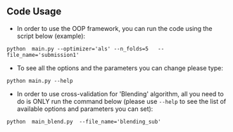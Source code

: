 ## Code Usage

- In order to use the OOP framework, you can run the code using the script below (example):

`python  main.py --optimizer='als' --n_folds=5   --file_name='submission1'`


- To see all the options and the parameters you can change please type:

`python main.py --help`


- In order to use cross-validation for 'Blending' algorithm, all you need to do is ONLY run the command below (please use `--help` to see the list of available options and parameters you can set):

`python  main_blend.py  --file_name='blending_sub'`


